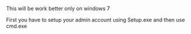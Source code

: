 This will be work better only on windows 7

First you have to setup your admin account using Setup.exe and then use cmd.exe
